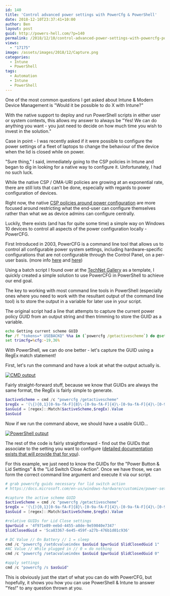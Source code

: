 ```yaml
---
id: 140
title: 'Control advanced power settings with PowerCfg & PowerShell'
date: 2018-12-10T23:37:41+10:00
author: Ben
layout: post
guid: http://powers-hell.com/?p=140
permalink: /2018/12/10/control-advanced-power-settings-with-powercfg-powershell/
views:
  - "17175"
image: /assets/images/2018/12/Capture.png
categories:
  - Intune
  - PowerShell
tags:
  - Automation
  - Intune
  - PowerShell
---
```

One of the most common questions I get asked about Intune & Modern Device Management is "Would it be possible to do X with Intune?"

With the native support to deploy and run PowerShell scripts in either user or system contexts, this allows my answer to always be "Yes! We can do anything you want - you just need to decide on how much time you wish to invest in the solution."

Case in point - I was recently asked if it were possible to configure the power settings of a fleet of laptops to change the behaviour of the device when the lid is closed while on power.

<!--more-->

"Sure thing," I said, immediately going to the CSP policies in Intune and began to dig in looking for a native way to configure it. Unfortunately, I had no such luck.

While the native CSP / OMA-URI policies are growing at an exponential rate, there are still lots that can't be done, especially with regards to power configuration of devices.

Right now, the native <a href="https://docs.microsoft.com/en-us/windows/client-management/mdm/policy-csp-power" rel="noopener" target="_blank">CSP policies around power configuration</a> are more focused around restricting what the end-user can configure themselves rather than what we as device admins can configure centrally.

Luckily, there exists (and has for quite some time) a simple way on Windows 10 devices to control all aspects of the power configuration locally - PowerCFG.

First Introduced in 2003, PowerCFG is a command line tool that allows us to control all configurable power system settings, including hardware-specific configurations that are not configurable through the Control Panel, on a per-user basis. (more info <a href="https://en.wikipedia.org/wiki/Powercfg" rel="noopener" target="_blank">here</a> and <a href="https://docs.microsoft.com/en-us/previous-versions/windows/it-pro/windows-server-2008-R2-and-2008/hh875530(v=ws.10)" rel="noopener" target="_blank">here</a>)

Using a batch script I found over at the <a href="https://gallery.technet.microsoft.com/scriptcenter/Quickly-change-the-lid-b78eb77d#content" rel="noopener" target="_blank">TechNet Gallery</a> as a template, I quickly created a simple solution to use PowerCFG in PowerShell to achieve our end goal.

The key to working with most command line tools in PowerShell (especially ones where you need to work with the resultant output of the command line tool) is to store the output in a variable for later use in your script.

The original script had a line that attempts to capture the current power policy GUID from an output string and then trimming to store the GUID as a variable.

```bat
echo Getting current scheme GUID
for /f "tokens=* USEBACKQ" %%a in (`powercfg /getactivescheme`) do @set cfg=%%a
set trimcfg=%cfg:~19,36%
```

With PowerShell, we can do one better - let's capture the GUID using a RegEx match statement!

First, let's run the command and have a look at what the output actually is.

[![CMD output](https://i0.wp.com/i.imgur.com/Z5b1cQU.png?w=1170&#038;ssl=1)](https://i0.wp.com/i.imgur.com/Z5b1cQU.png?w=1170&#038;ssl=1 "CMD output")

Fairly straight-forward stuff, because we know that GUIDs are always the same format, the RegEx is fairly simple to generate.

```PowerShell
$activeScheme = cmd /c "powercfg /getactivescheme"
$regEx = '(\{){0,1}[0-9a-fA-F]{8}\-[0-9a-fA-F]{4}\-[0-9a-fA-F]{4}\-[0-9a-fA-F]{4}\-[0-9a-fA-F]{12}(\}){0,1}'
$asGuid = [regex]::Match($activeScheme,$regEx).Value
$asGuid
```

Now if we run the command above, we should have a usable GUID&#8230;

[![PowerShell output](https://i0.wp.com/i.imgur.com/6z917vP.png?w=1170&#038;ssl=1)](https://i0.wp.com/i.imgur.com/6z917vP.png?w=1170&#038;ssl=1 "PowerShell output")

The rest of the code is fairly straightforward - find out the GUIDs that associate to the setting you want to configure (<a href="https://docs.microsoft.com/en-us/windows-hardware/customize/power-settings/configure-power-settings" rel="noopener" target="_blank">detailed documentation exists that will provide that for you</a>).

For this example, we just need to know the GUIDs for the "Power Button & Lid Settings" & the "Lid Switch Close Action". Once we have those, we can form the correct command line argument and execute it via our script.

```PowerShell
# grab powercfg guids necessary for lid switch action
# https://docs.microsoft.com/en-us/windows-hardware/customize/power-settings/power-button-and-lid-settings-lid-switch-close-action

#capture the active scheme GUID
$activeScheme = cmd /c "powercfg /getactivescheme"
$regEx = '(\{){0,1}[0-9a-fA-F]{8}\-[0-9a-fA-F]{4}\-[0-9a-fA-F]{4}\-[0-9a-fA-F]{4}\-[0-9a-fA-F]{12}(\}){0,1}'
$asGuid = [regex]::Match($activeScheme,$regEx).Value

#relative GUIDs for Lid Close settings
$pwrGuid = '4f971e89-eebd-4455-a8de-9e59040e7347'
$lidClosedGuid = '5ca83367-6e45-459f-a27b-476b1d01c936'

# DC Value // On Battery // 1 = sleep
cmd /c "powercfg /setdcvalueindex $asGuid $pwrGuid $lidClosedGuid 1"
#AC Value // While plugged in // 0 = do nothing
cmd /c "powercfg /setacvalueindex $asGuid $pwrGuid $lidClosedGuid 0"

#apply settings
cmd /c "powercfg /s $asGuid"
```

This is obviously just the start of what you can do with PowerCFG, but hopefully, it shows you how you can use PowerShell & Intune to answer "Yes!" to any question thrown at you.
